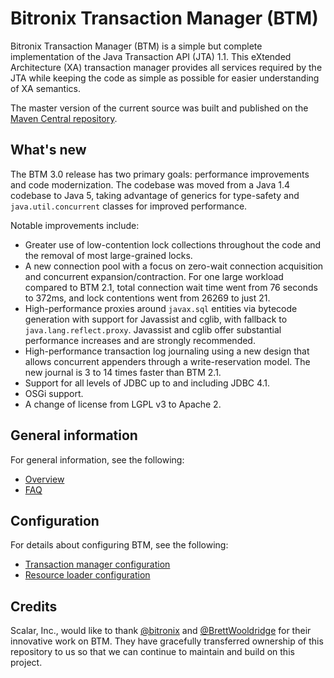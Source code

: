 # Bitronix Transaction Manager (BTM)

Bitronix Transaction Manager (BTM) is a simple but complete implementation of the Java Transaction API (JTA) 1.1. This eXtended Architecture (XA) transaction manager provides all services required by the JTA while keeping the code as simple as possible for easier understanding of XA semantics.

The master version of the current source was built and published on the [Maven Central repository](https://mvnrepository.com/artifact/com.github.marcus-nl.btm).

## What's new

The BTM 3.0 release has two primary goals: performance improvements and code modernization. The codebase was moved from
a Java 1.4 codebase to Java 5, taking advantage of generics for type-safety and `java.util.concurrent` classes for improved
performance.

Notable improvements include:

* Greater use of low-contention lock collections throughout the code and the removal of most large-grained locks.
* A new connection pool with a focus on zero-wait connection acquisition and concurrent expansion/contraction. For one large
workload compared to BTM 2.1, total connection wait time went from 76 seconds to 372ms, and lock contentions went from 26269
to just 21.
* High-performance proxies around `javax.sql` entities via bytecode generation with support for Javassist and cglib, with 
fallback to `java.lang.reflect.proxy`. Javassist and cglib offer substantial performance increases and are strongly recommended.
* High-performance transaction log journaling using a new design that allows concurrent appenders through a write-reservation model. The new journal is 3 to 14 times faster than BTM 2.1.
* Support for all levels of JDBC up to and including JDBC 4.1.
* OSGi support.
* A change of license from LGPL v3 to Apache 2.

## General information

For general information, see the following:

* [Overview](https://github.com/scalar-labs/btm/wiki/Overview)
* [FAQ](https://github.com/scalar-labs/btm/wiki/FAQ)

## Configuration

For details about configuring BTM, see the following:

* [Transaction manager configuration](https://github.com/scalar-labs/btm/wiki/Transaction-manager-configuration)
* [Resource loader configuration](https://github.com/scalar-labs/btm/wiki/Resource-loader-configuration)

## Credits

Scalar, Inc., would like to thank [@bitronix](https://twitter.com/bitronix) and [@BrettWooldridge](https://twitter.com/BrettWooldridge) for their innovative work on BTM. They have gracefully transferred ownership of this repository to us so that we can continue to maintain and build on this project.
